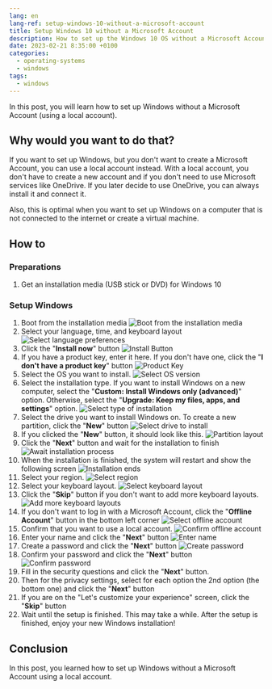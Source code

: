 ```yaml
---
lang: en
lang-ref: setup-windows-10-without-a-microsoft-account
title: Setup Windows 10 without a Microsoft Account
description: How to set up the Windows 10 OS without a Microsoft Account
date: 2023-02-21 8:35:00 +0100
categories:
  - operating-systems
  - windows
tags:
  - windows
---
```


In this post, you will learn how to set up Windows without a Microsoft Account (using a local account).

## Why would you want to do that?

If you want to set up Windows, but you don't want to create a Microsoft Account, you can use a local account instead. With a local account, you don't have to create a new account and if you don't need to use Microsoft services like OneDrive. If you later decide to use OneDrive, you can always install it and connect it.

Also, this is optimal when you want to set up Windows on a computer that is not connected to the internet or create a virtual machine.

## How to

### Preparations

1. Get an installation media (USB stick or DVD) for Windows 10

### Setup Windows

1. Boot from the installation media ![Boot from the installation media](/assets/images/posts/2023/02/2023-02-21-setup-windows-10-without-a-microsoft-account/1-boot-from-installation-media.png)
2. Select your language, time, and keyboard layout ![Select language preferences](/assets/images/posts/2023/02/2023-02-21-setup-windows-10-without-a-microsoft-account/2-select-language-preferences.png)
3. Click the "**Install now**" button ![Install Button](/assets/images/posts/2023/02/2023-02-21-setup-windows-10-without-a-microsoft-account/3-install-button.png)
4. If you have a product key, enter it here. If you don't have one, click the "**I don't have a product key**" button ![Product Key](/assets/images/posts/2023/02/2023-02-21-setup-windows-10-without-a-microsoft-account/4-product-key.png)
5. Select the OS you want to install. ![Select OS version](/assets/images/posts/2023/02/2023-02-21-setup-windows-10-without-a-microsoft-account/5-select-os-version.png)
6. Select the installation type. If you want to install Windows on a new computer, select the "**Custom: Install Windows only (advanced)**" option. Otherwise, select the "**Upgrade: Keep my files, apps, and settings**" option. ![Select type of installation](/assets/images/posts/2023/02/2023-02-21-setup-windows-10-without-a-microsoft-account/6-select-type-of-installation.png)
7. Select the drive you want to install Windows on. To create a new partition, click the "**New**" button ![Select drive to install](/assets/images/posts/2023/02/2023-02-21-setup-windows-10-without-a-microsoft-account/7-select-drive-to-install.png)
8. If you clicked the "**New**" button, it should look like this. ![Partition layout](/assets/images/posts/2023/02/2023-02-21-setup-windows-10-without-a-microsoft-account/8-partition-layout.png)
9. Click the "**Next**" button and wait for the installation to finish ![Await installation process](/assets/images/posts/2023/02/2023-02-21-setup-windows-10-without-a-microsoft-account/9-await-installation-process.png)
10. When the installation is finished, the system will restart and show the following screen ![Installation ends](/assets/images/posts/2023/02/2023-02-21-setup-windows-10-without-a-microsoft-account/10-installation-ends.png)
11. Select your region. ![Select region](/assets/images/posts/2023/02/2023-02-21-setup-windows-10-without-a-microsoft-account/11-select-region.png)
12. Select your keyboard layout. ![Select keyboard layout](/assets/images/posts/2023/02/2023-02-21-setup-windows-10-without-a-microsoft-account/12-select-keyboard-layout.png)
13. Click the "**Skip**" button if you don't want to add more keyboard layouts. ![Add more keyboard layouts](/assets/images/posts/2023/02/2023-02-21-setup-windows-10-without-a-microsoft-account/13-add-more-keyboard-layouts.png)
14. If you don't want to log in with a Microsoft Account, click the "**Offline Account**" button in the bottom left corner ![Select offline account](/assets/images/posts/2023/02/2023-02-21-setup-windows-10-without-a-microsoft-account/14-select-offline-account.png)
15. Confirm that you want to use a local account. ![Confirm offline account](/assets/images/posts/2023/02/2023-02-21-setup-windows-10-without-a-microsoft-account/15-confirm-offline-account.png)
16. Enter your name and click the "**Next**" button ![Enter name](/assets/images/posts/2023/02/2023-02-21-setup-windows-10-without-a-microsoft-account/16-enter-name.png)
17. Create a password and click the "**Next**" button ![Create password](/assets/images/posts/2023/02/2023-02-21-setup-windows-10-without-a-microsoft-account/17-create-password.png)
18. Confirm your password and click the "**Next**" button ![Confirm password](/assets/images/posts/2023/02/2023-02-21-setup-windows-10-without-a-microsoft-account/18-confirm-password.png)
19. Fill in the security questions and click the "**Next**" button.
20. Then for the privacy settings, select for each option the 2nd option (the bottom one) and click the "**Next**" button
21. If you are on the "Let's customize your experience" screen, click the "**Skip**" button
22. Wait until the setup is finished. This may take a while. After the setup is finished, enjoy your new Windows installation!

## Conclusion

In this post, you learned how to set up Windows without a Microsoft Account using a local account.
